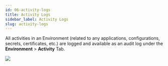 ```yaml
---
id: 06-activity-logs
title: Activity Logs
sidebar_label: Activity Logs
slug: activity-logs
---
```


All activities in an Environment (related to any applications, configurations, secrets, certificates, etc.) are logged and available as an audit log under the **Environment** > **Activity** Tab.

![](../../../static/img/docs/env-activity-logs-1.png)

